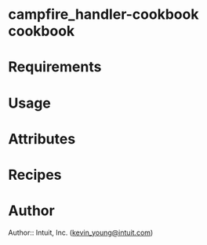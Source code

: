 # campfire_handler-cookbook cookbook

# Requirements

# Usage

# Attributes

# Recipes

# Author

Author:: Intuit, Inc. (<kevin_young@intuit.com>)
